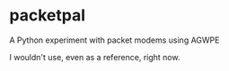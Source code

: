 # packetpal

A Python experiment with packet modems using AGWPE

I wouldn't use, even as a reference, right now.